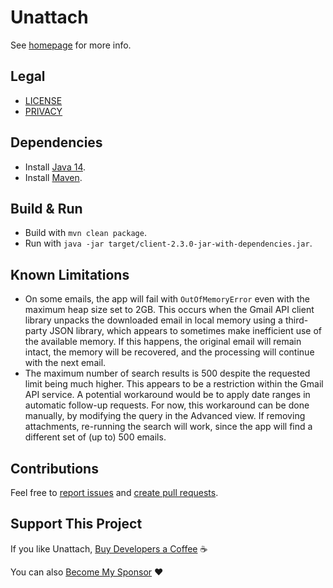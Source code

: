 Unattach
========

See [homepage](https://unattach.app/) for more info.

Legal
-------
* [LICENSE](LICENSE)
* [PRIVACY](PRIVACY)

Dependencies
------------
* Install [Java 14](https://www.oracle.com/java/technologies/javase-downloads.html).
* Install [Maven](https://maven.apache.org/download.cgi).

Build & Run
-----------
* Build with `mvn clean package`.
* Run with `java -jar target/client-2.3.0-jar-with-dependencies.jar`.

Known Limitations
-----------------
* On some emails, the app will fail with `OutOfMemoryError` even with the maximum heap size set to 2GB. This occurs
  when the Gmail API client library unpacks the downloaded email in local memory using a third-party JSON library, which
  appears to sometimes make inefficient use of the available memory. If this happens, the original email will remain
  intact, the memory will be recovered, and the processing will continue with the next email.
* The maximum number of search results is 500 despite the requested limit being much higher. This appears to be a
  restriction within the Gmail API service. A potential workaround would be to apply date ranges in automatic follow-up
  requests. For now, this workaround can be done manually, by modifying the query in the Advanced view. If removing
  attachments, re-running the search will work, since the app will find a different set of (up to) 500 emails.

Contributions
-------------
Feel free to
[report issues](https://help.github.com/en/articles/creating-an-issue) and
[create pull requests](https://help.github.com/en/articles/creating-a-pull-request).

Support This Project
--------------------
If you like Unattach, [Buy Developers a Coffee](https://unattach.app/#support) ☕

You can also [Become My Sponsor](https://github.com/sponsors/rokstrnisa) ❤️
